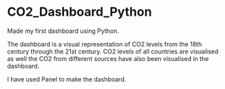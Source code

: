 # CO2_Dashboard_Python
Made my first dashboard using Python.

The dashboard is a visual representation of CO2 levels from the 18th century through the 21st century. CO2 levels of all countries are visualised as well the CO2 from different sources have also been visualised in the dashboard.

I have used Panel to make the dashboard.
